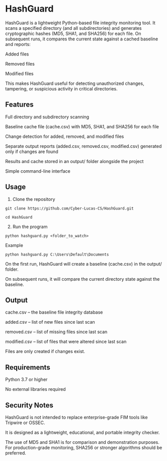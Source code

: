 # HashGuard

HashGuard is a lightweight Python-based file integrity monitoring tool. It scans a specified directory (and all subdirectories) and generates cryptographic hashes (MD5, SHA1, and SHA256) for each file. On subsequent runs, it compares the current state against a cached baseline and reports:

Added files

Removed files

Modified files

This makes HashGuard useful for detecting unauthorized changes, tampering, or suspicious activity in critical directories.

## Features

Full directory and subdirectory scanning

Baseline cache file (cache.csv) with MD5, SHA1, and SHA256 for each file

Change detection for added, removed, and modified files

Separate output reports (added.csv, removed.csv, modified.csv) generated only if changes are found

Results and cache stored in an output/ folder alongside the project

Simple command-line interface

## Usage
1. Clone the repository

`git clone https://github.com/Cyber-Lucas-CS/HashGuard.git`

`cd HashGuard`

2. Run the program

`python hashguard.py <folder_to_watch>`

Example

`python hashguard.py C:\Users\Default\Documents`


On the first run, HashGuard will create a baseline (cache.csv) in the output/ folder.

On subsequent runs, it will compare the current directory state against the baseline.

## Output

cache.csv – the baseline file integrity database

added.csv – list of new files since last scan

removed.csv – list of missing files since last scan

modified.csv – list of files that were altered since last scan

Files are only created if changes exist.

## Requirements

Python 3.7 or higher

No external libraries required

## Security Notes

HashGuard is not intended to replace enterprise-grade FIM tools like Tripwire or OSSEC.

It is designed as a lightweight, educational, and portable integrity checker.

The use of MD5 and SHA1 is for comparison and demonstration purposes. For production-grade monitoring, SHA256 or stronger algorithms should be preferred.

